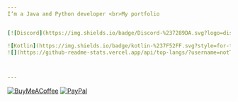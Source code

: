 ```yaml
---
I‘m a Java and Python developer <br>My portfolio 


[![Discord](https://img.shields.io/badge/Discord-%237289DA.svg?logo=discord&logoColor=white)](https://discord.gg/%discord%) [![LinkedIn](https://img.shields.io/badge/LinkedIn-%230077B5.svg?logo=linkedin&logoColor=white)](https://linkedin.com/in/%linki%) [![Reddit](https://img.shields.io/badge/Reddit-%23FF4500.svg?logo=Reddit&logoColor=white)](https://reddit.com/user/%reddit%) [![Stack Overflow](https://img.shields.io/badge/-Stackoverflow-FE7A16?logo=stack-overflow&logoColor=white)](https://stackoverflow.com/users/%stackover%) [![YouTube](https://img.shields.io/badge/YouTube-%23FF0000.svg?logo=YouTube&logoColor=white)](https://youtube.com/@%youtube%) [![email](https://img.shields.io/badge/Email-D14836?logo=gmail&logoColor=white)](mailto:ley@ley.cm) 

![Kotlin](https://img.shields.io/badge/kotlin-%237F52FF.svg?style=for-the-badge&logo=kotlin&logoColor=white) ![Java](https://img.shields.io/badge/java-%23ED8B00.svg?style=for-the-badge&logo=openjdk&logoColor=white) ![Python](https://img.shields.io/badge/python-3670A0?style=for-the-badge&logo=python&logoColor=ffdd54) ![PHP](https://img.shields.io/badge/php-%23777BB4.svg?style=for-the-badge&logo=php&logoColor=white) ![Cloudflare](https://img.shields.io/badge/Cloudflare-F38020?style=for-the-badge&logo=Cloudflare&logoColor=white) ![Oracle](https://img.shields.io/badge/Oracle-F80000?style=for-the-badge&logo=oracle&logoColor=white) ![NumPy](https://img.shields.io/badge/numpy-%23013243.svg?style=for-the-badge&logo=numpy&logoColor=white) ![Pandas](https://img.shields.io/badge/pandas-%23150458.svg?style=for-the-badge&logo=pandas&logoColor=white) ![Plotly](https://img.shields.io/badge/Plotly-%233F4F75.svg?style=for-the-badge&logo=plotly&logoColor=white) ![Git](https://img.shields.io/badge/git-%23F05033.svg?style=for-the-badge&logo=git&logoColor=white) ![GitHub](https://img.shields.io/badge/github-%23121011.svg?style=for-the-badge&logo=github&logoColor=white) ![MariaDB](https://img.shields.io/badge/MariaDB-003545?style=for-the-badge&logo=mariadb&logoColor=white) ![MySQL](https://img.shields.io/badge/mysql-4479A1.svg?style=for-the-badge&logo=mysql&logoColor=white) ![SQLite](https://img.shields.io/badge/sqlite-%2307405e.svg?style=for-the-badge&logo=sqlite&logoColor=white)<br>
![](https://github-readme-stats.vercel.app/api/top-langs/?username=notTheLey&theme=dark&hide_border=true&include_all_commits=true&count_private=true&layout=compact)



---
```


  [![BuyMeACoffee](https://img.shields.io/badge/Buy%20Me%20a%20Coffee-ffdd00?style=for-the-badge&logo=buy-me-a-coffee&logoColor=black)](https://buymeacoffee.com/%coffee%) [![PayPal](https://img.shields.io/badge/PayPal-00457C?style=for-the-badge&logo=paypal&logoColor=white)](https://paypal.me/%paypa%) 

  
<!-- Proudly created with GPRM ( https://gprm.itsvg.in ) -->
